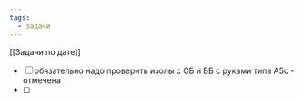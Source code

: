 ```yaml
---
tags:
  - задачи
---
```

[[Задачи по дате]]
- [ ] обязательно надо проверить изолы с СБ и ББ с руками типа А5с - отмечена
- [ ] 